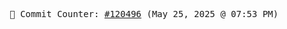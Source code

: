 <p align="center">
    <samp>
        📮 Commit Counter: <a href="https://github.com/Javascript-void0/Javascript-void0/commits/main">#120496</a> (May 25, 2025 @ 07:53 PM)
    </samp>
</p>